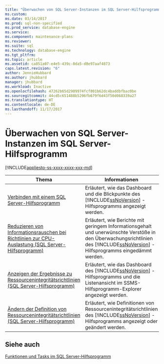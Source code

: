 ```yaml
---
title: "Überwachen von SQL Server-Instanzen im SQL Server-Hilfsprogramm | Microsoft-Dokumentation"
ms.custom: 
ms.date: 03/14/2017
ms.prod: sql-non-specified
ms.prod_service: database-engine
ms.service: 
ms.component: maintenance-plans
ms.reviewer: 
ms.suite: sql
ms.technology: database-engine
ms.tgt_pltfrm: 
ms.topic: article
ms.assetid: ca851a07-e4e5-439c-8da5-d8e97aaf4873
caps.latest.revision: "6"
author: JennieHubbard
ms.author: jhubbard
manager: jhubbard
ms.workload: Inactive
ms.openlocfilehash: 47262b65d2909974fcf801b62dc4baddbfbac0be
ms.sourcegitcommit: 44cd5c651488b5296fb679f6d43f50d068339a27
ms.translationtype: HT
ms.contentlocale: de-DE
ms.lasthandoff: 11/17/2017
---
```

# <a name="monitor-instances-of-sql-server-in-the-sql-server-utility"></a>Überwachen von SQL Server-Instanzen im SQL Server-Hilfsprogramm
[!INCLUDE[appliesto-ss-xxxx-xxxx-xxx-md](../../includes/appliesto-ss-xxxx-xxxx-xxx-md.md)]
  
  
|Thema|Informationen|  
|-----------|-----------------|  
|[Verbinden mit einem SQL Server-Hilfsprogramm](../../relational-databases/manage/connect-to-a-sql-server-utility.md)|Erläutert, wie das Dashboard und die Blickpunkte des [!INCLUDE[ssNoVersion](../../includes/ssnoversion-md.md)] -Hilfsprogramms angezeigt werden.|  
|[Reduzieren von Informationsrauschen bei Richtlinien zur CPU-Auslastung &#40;SQL Server-Hilfsprogramm&#41;](../../relational-databases/manage/reduce-noise-in-cpu-utilization-policies-sql-server-utility.md)|Erläutert, wie Berichte mit geringem Informationsgehalt und unerwünschte Verstöße in den Überwachungsrichtlinien des [!INCLUDE[ssNoVersion](../../includes/ssnoversion-md.md)] -Hilfsprogramms eingedämmt werden.|  
|[Anzeigen der Ergebnisse zu Ressourcenintegritätsrichtlinien &#40;SQL Server-Hilfsprogramm&#41;](../../relational-databases/manage/view-resource-health-policy-results-sql-server-utility.md)|Erläutert, wie das Dashboard des [!INCLUDE[ssNoVersion](../../includes/ssnoversion-md.md)] -Hilfsprogramms und die Listenansicht im SSMS-Hilfsprogramm-Explorer angezeigt werden.|  
|[Ändern der Definition von Ressourcenintegritätsrichtlinien &#40;SQL Server-Hilfsprogramm&#41;](../../relational-databases/manage/modify-a-resource-health-policy-definition-sql-server-utility.md)|Erläutert, wie Definitionen von Ressourcenintegritätsrichtlinien des [!INCLUDE[ssNoVersion](../../includes/ssnoversion-md.md)] -Hilfsprogramms angezeigt oder geändert werden.|  
  
## <a name="see-also"></a>Siehe auch  
 [Funktionen und Tasks im SQL Server-Hilfsprogramm](../../relational-databases/manage/sql-server-utility-features-and-tasks.md)  
  
  
